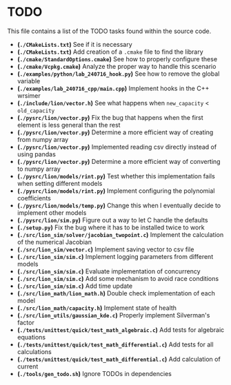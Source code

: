 # TODO
This file contains a list of the TODO tasks found within the source code.
- **(`./CMakeLists.txt`)** See if it is necessary
- **(`./CMakeLists.txt`)** Add creation of a `.cmake` file to find the library
- **(`./cmake/StandardOptions.cmake`)** See how to properly configure these
- **(`./cmake/Vcpkg.cmake`)** Analyze the proper way to handle this scenario
- **(`./examples/python/lab_240716_hook.py`)** See how to remove the global variable
- **(`./examples/lab_240716_cpp/main.cpp`)** Implement hooks in the C++ wrsimer
- **(`./include/lion/vector.h`)** See what happens when `new_capacity` < `old_capacity`
- **(`./pysrc/lion/vector.py`)** Fix the bug that happens when the first element is less general than the rest
- **(`./pysrc/lion/vector.py`)** Determine a more efficient way of creating from numpy array
- **(`./pysrc/lion/vector.py`)** Implemented reading csv directly instead of using pandas
- **(`./pysrc/lion/vector.py`)** Determine a more efficient way of converting to numpy array
- **(`./pysrc/lion/models/rint.py`)** Test whether this implementation fails when setting different models
- **(`./pysrc/lion/models/rint.py`)** Implement configuring the polynomial coefficients
- **(`./pysrc/lion/models/temp.py`)** Change this when I eventually decide to implement other models
- **(`./pysrc/lion/sim.py`)** Figure out a way to let C handle the defaults
- **(`./setup.py`)** Fix the bug where it has to be installed twice to work
- **(`./src/lion_sim/solver/jacobian_twopoint.c`)** Implement the calculation of the numerical Jacobian
- **(`./src/lion_sim/vector.c`)** Implement saving vector to csv file
- **(`./src/lion_sim/sim.c`)** Implement logging parameters from different models
- **(`./src/lion_sim/sim.c`)** Evaluate implementation of concurrency
- **(`./src/lion_sim/sim.c`)** Add some mechanism to avoid race conditions
- **(`./src/lion_sim/sim.c`)** Add time update
- **(`./src/lion_math/lion_math.h`)** Double check implementation of each model
- **(`./src/lion_math/capacity.h`)** Implement state of health
- **(`./src/lion_utils/gaussian_kde.c`)** Properly implement Silverman's factor
- **(`./tests/unittest/quick/test_math_algebraic.c`)** Add tests for algebraic equations
- **(`./tests/unittest/quick/test_math_differential.c`)** Add tests for all calculations
- **(`./tests/unittest/quick/test_math_differential.c`)** Add calculation of current
- **(`./tools/gen_todo.sh`)** Ignore TODOs in dependencies

